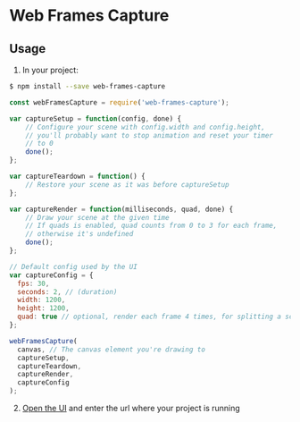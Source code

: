 # Web Frames Capture

## Usage

1. In your project:

```bash
$ npm install --save web-frames-capture
````

````javascript
const webFramesCapture = require('web-frames-capture');

var captureSetup = function(config, done) {
    // Configure your scene with config.width and config.height,
    // you'll probably want to stop animation and reset your timer
    // to 0
    done();
};

var captureTeardown = function() {
    // Restore your scene as it was before captureSetup
};

var captureRender = function(milliseconds, quad, done) {
    // Draw your scene at the given time
    // If quads is enabled, quad counts from 0 to 3 for each frame,
    // otherwise it's undefined
    done();
};

// Default config used by the UI
var captureConfig = {
  fps: 30,
  seconds: 2, // (duration)
  width: 1200,
  height: 1200,
  quad: true // optional, render each frame 4 times, for splitting a screen into quads
};

webFramesCapture(
  canvas, // The canvas element you're drawing to
  captureSetup,
  captureTeardown,
  captureRender,
  captureConfig
);

````

2. [Open the UI](https://tdhooper.github.io/web-frames-capture/build/standalone) and enter the url where your project is running
